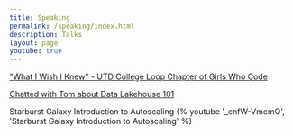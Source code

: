 ```yaml
---
title: Speaking
permalink: /speaking/index.html
description: Talks
layout: page
youtube: true
---
```


["What I Wish I Knew" - UTD College Loop Chapter of Girls Who Code](https://www.polywork.com/monimiller/highlights/0aRoq5TS)

[Chatted with Tom about Data Lakehouse 101](https://www.starburst.io/resources/starburst-lakehouse-101/)

Starburst Galaxy Introduction to Autoscaling
{% youtube '_cnfW-VmcmQ', 'Starburst Galaxy Introduction to Autoscaling' %}

<!-- TODO Add all the talks -->
<!-- https://www.wictphiladelphia.org/schedule/tech-it-out-technology-today-limitless-impact -->